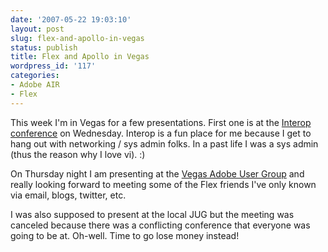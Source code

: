```yaml
---
date: '2007-05-22 19:03:10'
layout: post
slug: flex-and-apollo-in-vegas
status: publish
title: Flex and Apollo in Vegas
wordpress_id: '117'
categories:
- Adobe AIR
- Flex
---
```


This week I'm in Vegas for a few presentations.  First one is at the [Interop conference](http://interop.com/lasvegas/education/webops.php) on Wednesday.  Interop is a fun place for me because I get to hang out with networking / sys admin folks.  In a past life I was a sys admin (thus the reason why I love vi).  :)

On Thursday night I am presenting at the [Vegas Adobe User Group](http://gman.mxdj.com/flex_vegas_with_james_ward.htm) and really looking forward to meeting some of the Flex friends I've only known via email, blogs, twitter, etc.

I was also supposed to present at the local JUG but the meeting was canceled because there was a conflicting conference that everyone was going to be at.  Oh-well.  Time to go lose money instead!
